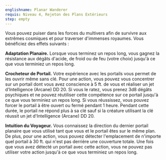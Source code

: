 ```yaml
---
englishname: Planar Wanderer
requis: Niveau 4, Rejeton des Plans Extérieurs
step: empty
---
```

Vous pouvez puiser dans les forces du multivers afin de survivre aux extrêmes cosmiques et pour traverser d'immenses royaumes. Vous bénéficiez des effets suivants :

**Adaptation Planaire.** Lorsque vous terminez un repos long, vous gagnez la résistance aux dégâts d'acide, de froid ou de feu (votre choix) jusqu'à ce que vous terminiez un repos long.

**Crocheteur de Portail.** Votre expérience avec les portails vous permet de les ouvrir même sans clé. Pour une action, vous pouvez vous concentrer sur un portail dont vous avez conscience à 5 ft. de vous et réaliser un jet d'Intelligence (Arcane) DD 20. Si vous le ratez, vous prenez 3d8 dégâts psychiques et ne pouvez réutiliser cette compétence sur ce portail jusqu'à ce que vous terminiez un repos long. Si vous réussissez, vous pouvez forcer le portail à être ouvert ou fermé pendant 1 heure. Pendant cette durée, le portail ne répond plus à sa clé sauf si la créature utilisant la clé réussit un jet d'Intelligence (Arcane) DD 20.

**Intuition du Voyageur.** Vous connaissez la direction du dernier portail planaire que vous utilisé tant que vous et le portail êtes sur le même plan. De plus, pour une action, vous pouvez détecter l'emplacement de n'importe quel portail à 30 ft. qui n'est pas derrière une couverture totale. Une fois que vous avez détecté un portail avec cette action, vous ne pouvez pas utiliser votre action jusqu'à ce que vous terminiez un repos long.
